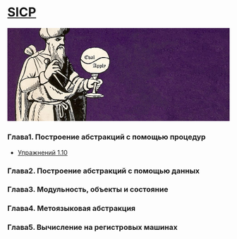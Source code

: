 [SICP](https://github.com/sukhorukovmv/SICP)
====================
![SICP](./images/43d6ad60-4ed4-11e5-85bb-342aa1b562a3.jpg)
### Глава1. Построение абстракций с помощью процедур
* [Упражнений 1.10](./chapter1/1.10.md)
### Глава2. Построение абстракций с помощью данных 
### Глава3. Модульность, объекты и состояние
### Глава4. Метоязыковая абстракция
### Глава5. Вычисление на регистровых машинах
